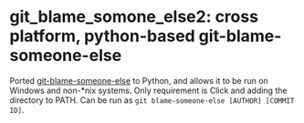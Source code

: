 # git_blame_somone_else2: cross platform, python-based git-blame-someone-else
Ported [git-blame-someone-else](https://github.com/jayphelps/git-blame-someone-else/blob/master/git-blame-someone-else) to Python, and allows it to be run on Windows and non-\*nix systems. Only requirement is Click and adding the directory to PATH. Can be run as `git blame-someone-else [AUTHOR] [COMMIT ID]`.

